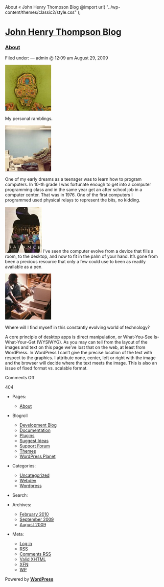  About « John Henry Thompson Blog @import url( "../wp-content/themes/classic2/style.css" );            

[John Henry Thompson Blog](../index.md)
=========================================

### [About](index.md)

Filed under: — admin @ 12:09 am August 29, 2009

![83_jt_arc_mac_color](../wp-content/uploads/2009/08/83_jt_arc_mac_color-150x150.jpg "83_jt_arc_mac_color")

My personal ramblings.

![John01](../wp-content/uploads/2009/08/John011-150x150.jpg "John01")

One of my early dreams as a teenager was to learn how to program computers. In 10-th grade I was fortunate enough to get into a computer programming class and in the same year get an after school job in a computer center. That was in 1976. One of the first computers I programmed used physical relays to represent the bits, no kidding.

![83_balance_wigs_mini](../wp-content/uploads/2009/08/83_balance_wigs_mini1-120x150.jpg "83_balance_wigs_mini") I’ve seen the computer evolve from a device that fills a room, to the desktop, and now to fit in the palm of your hand. It’s gone from been a precious resource that only a few could use to been as readily available as a pen.

![83_jt_ibm_pc](../wp-content/uploads/2009/08/83_jt_ibm_pc-150x150.jpg "83_jt_ibm_pc")

Where will I find myself in this constantly evolving world of technology?

A core principle of desktop apps is direct manipulation, or What-You-See Is-What-Your-Get (WYSIWYG). As you may can tell from the layout of the images and text on this page we’ve lost that on the web, at least from WordPress. In WordPress I can’t give the precise location of the text with respect to the graphics. I attribute none, center, left or right with the image and the browser will decide where the text meets the image. This is also an issue of fixed format vs. scalable format.

Comments Off

404

*   Pages:
    *   [About](index.html "About")
*   Blogroll
    *   [Development Blog](http://wordpress.org/development/)
    *   [Documentation](http://codex.wordpress.org/)
    *   [Plugins](http://wordpress.org/extend/plugins/)
    *   [Suggest Ideas](http://wordpress.org/extend/ideas/)
    *   [Support Forum](http://wordpress.org/support/)
    *   [Themes](http://wordpress.org/extend/themes/)
    *   [WordPress Planet](http://planet.wordpress.org/)
*   Categories:
    *   [Uncategorized](../category/uncategorized/index.html "View all posts filed under Uncategorized")
    *   [Webdev](../category/webdev/index.html "View all posts filed under Webdev")
    *   [Wordpress](../category/wordpress/index.html "View all posts filed under Wordpress")
*   Search:
    
      
    
*   Archives:
    *   [February 2010](../2010/02/index.html "February 2010")
    *   [September 2009](../2009/09/index.html "September 2009")
    *   [August 2009](../2009/08/index.html "August 2009")
*   Meta:
    *   [Log in](../wp-login.php.md)
    *   [RSS](../feed/index.rss "Syndicate this site using RSS")
    *   [Comments RSS](../comments/feed/index.rss "The latest comments to all posts in RSS")
    *   [Valid XHTML](http://validator.w3.org/check/referer "This page validates as XHTML 1.0 Transitional")
    *   [XFN](http://gmpg.org/xfn/)
    *   [WP](http://wordpress.org/ "Powered by WordPress, state-of-the-art semantic personal publishing platform.")

Powered by [**WordPress**](http://wordpress.org/ "Powered by WordPress, state-of-the-art semantic personal publishing platform.")